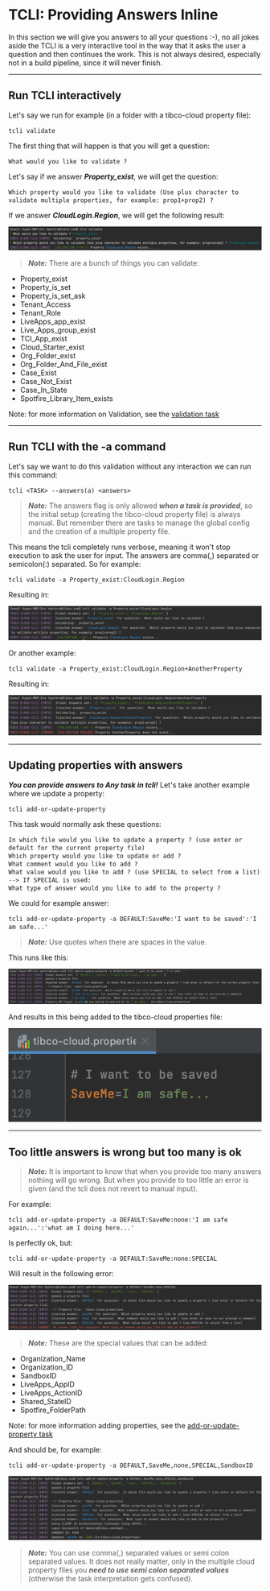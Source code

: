 # TCLI: Providing Answers Inline

In this section we will give you answers to all your questions :-), no all jokes aside the TCLI is a very interactive tool in the way that it asks the user a question and then continues the work. This is not always desired, especially not in a build pipeline, since it will never finish. 

---
## Run TCLI interactively

Let's say we run for example (in a folder with a tibco-cloud property file):

```console
tcli validate
```

The first thing that will happen is that you will get a question:

```console
What would you like to validate ?
```

Let's say if we answer ***Property_exist***, we will get the question:

```console
Which property would you like to validate (Use plus character to validate multiple properties, for example: prop1+prop2) ?
```

If we answer ***CloudLogin.Region***, we will get the following result:

![TCLI_Show_Links](imgs/006_Validate.png#zoom)

> ***Note:*** There are a bunch of things you can validate:

* Property_exist
* Property_is_set
* Property_is_set_ask
* Tenant_Access
* Tenant_Role
* LiveApps_app_exist
* Live_Apps_group_exist
* TCI_App_exist
* Cloud_Starter_exist
* Org_Folder_exist
* Org_Folder_And_File_exist
* Case_Exist
* Case_Not_Exist
* Case_In_State
* Spotfire_Library_Item_exists

Note: for more information on Validation, see the [validation task](https://tibcosoftware.github.io/TCSToolkit/cli/tasks/validate/)

---
## Run TCLI with the -a command
Let's say we want to do this validation without any interaction we can run this command:

```console
tcli <TASK> --answers(a) <answers>
```

> ***Note:*** The answers flag is only allowed ***when a task is provided***, so the initial setup (creating the tibco-cloud property file) is always manual. But remember there are tasks to manage the global config and the creation of a multiple property file.

This means the tcli completely runs verbose, meaning it won't stop execution to ask the user for input. The answers are comma(,) separated or semicolon(:) separated. So for example:

```console
tcli validate -a Property_exist:CloudLogin.Region
```

Resulting in:

![TCLI_Show_Links](imgs/006_Provide_Answers.png#zoom)

Or another example:

```console
tcli validate -a Property_exist:CloudLogin.Region+AnotherProperty
```

Resulting in:

![TCLI_Show_Links](imgs/006_Answers_Validation_Failed.png#zoom)

---
## Updating properties with answers

***You can provide answers to Any task in tcli!*** Let's take another example where we update a property:

```console
tcli add-or-update-property
```

This task would normally ask these questions:

```console
In which file would you like to update a property ? (use enter or default for the current property file)
Which property would you like to update or add ?
What comment would you like to add ?
What value would you like to add ? (use SPECIAL to select from a list)
--> If SPECIAL is used:
What type of answer would you like to add to the property ?
```

We could for example answer:

```console
tcli add-or-update-property -a DEFAULT:SaveMe:'I want to be saved':'I am safe...'
```
> ***Note:*** Use quotes when there are spaces in the value.

This runs like this:

![TCLI_Show_Links](imgs/006_Save_Me.png#zoom)

And results in this being added to the tibco-cloud properties file:

![TCLI_Show_Links](imgs/006_Saved.png#center)

---
## Too little answers is wrong but too many is ok

> ***Note:*** It is important to know that when you provide too many answers nothing will go wrong. But when you provide to too little an error is given (and the tcli does not revert to manual input).

For example:

```console
tcli add-or-update-property -a DEFAULT:SaveMe:none:'I am safe again...':'what am I doing here...'
```

Is perfectly ok, but:

```console
tcli add-or-update-property -a DEFAULT:SaveMe:none:SPECIAL
```

Will result in the following error:

![TCLI_Show_Links](imgs/006_Too_little_Answers.png#zoom)

> ***Note:*** These are the special values that can be added:

* Organization_Name
* Organization_ID
* SandboxID
* LiveApps_AppID
* LiveApps_ActionID
* Shared_StateID
* Spotfire_FolderPath

Note: for more information adding properties, see the [add-or-update-property task](https://tibcosoftware.github.io/TCSToolkit/cli/tasks/add-or-update-property/)

And should be, for example:

```console
tcli add-or-update-property -a DEFAULT,SaveMe,none,SPECIAL,SandboxID
```

![TCLI_Show_Links](imgs/006_Right_Answer.png#zoom)

> ***Note:*** You can use comma(,) separated values or semi colon separated values. It does not really matter, only in the multiple cloud property files you ***need to use semi colon separated values*** (otherwise the task interpretation gets confused). 
